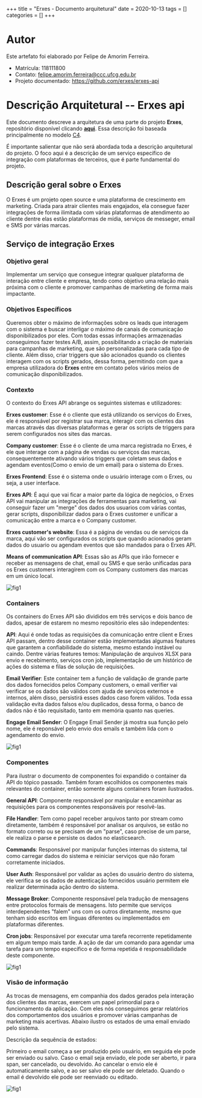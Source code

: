 +++
title = "Erxes - Documento arquitetural"
date = 2020-10-13
tags = []
categories = []
+++

# Autor

Este artefato foi elaborado por Felipe de Amorim Ferreira.

- Matrícula: 118111800
- Contato: felipe.amorim.ferreira@ccc.ufcg.edu.br
- Projeto documentado: https://github.com/erxes/erxes-api

# Descrição Arquitetural -- Erxes api

Este documento descreve a arquitetura de uma parte do projeto **Erxes**, repositório disponível clicando **[aqui](https://github.com/erxes/erxes-api)**. Essa descrição foi baseada principalmente no modelo [C4](https://c4model.com/).

É importante salientar que não será abordada toda a descrição arquitetural do projeto. O foco aqui é a descrição de um serviço específico de integração com plataformas de terceiros, que é parte fundamental do projeto.

## Descrição geral sobre o Erxes

O Erxes é um projeto open source e uma plataforma de crescimento em marketing. Criada para atrair clientes mais engajados, ela consegue fazer integrações de forma ilimitada com várias plataformas de atendimento ao cliente dentre elas estão plataformas de mídia, serviços de messeger, email e SMS por várias marcas.

## Serviço de integração Erxes

### Objetivo geral

Implementar um serviço que consegue integrar qualquer plataforma de interação entre cliente e empresa, tendo como objetivo uma relação mais próxima com o cliente e promover campanhas de marketing de forma mais impactante.

### Objetivos Específicos

Queremos obter o máximo de informações sobre os leads que interagem com o sistema e buscar interligar o máximo de canais de comunicação disponibilizados por eles. Com todas essas informações armazenadas conseguimos fazer testes A/B, assim, possibilitando a criação de materiais para campanhas de marketing, que são personalizadas para cada tipo de cliente. Além disso, criar triggers que são acionados quando os clientes interagem com os scripts gerados, dessa forma, permitindo com que a empresa utilizadora do **Erxes** entre em contato pelos vários meios de comunicação disponibilizados.

### Contexto

O contexto do Erxes API abrange os seguintes sistemas e utilizadores:

**Erxes customer**: Esse é o cliente que está utilizando os serviços do Erxes, ele é responsável por registrar sua marca, interagir com os clientes das marcas através das diversas plataformas e gerar os scripts de triggers para serem configurados nos sites das marcas.

**Company customer**: Esse é o cliente de uma marca registrada no Erxes, é ele que interage com a página de vendas ou serviços das marcas, consequentemente ativando vários triggers que coletam seus dados e agendam eventos(Como o envio de um email) para o sistema do Erxes.

**Erxes Frontend**: Esse é o sistema onde o usuário interage com o Erxes, ou seja, a user interface.

**Erxes API**: É aqui que vai ficar a maior parte da lógica de negócios, o Erxes API vai manipular as integrações de ferramentas para marketing, vai conseguir fazer um "merge" dos dados dos usuarios com várias contas, gerar scripts, disponibilizar dados para o Erxes customer e unificar a comunicação entre a marca e o Company customer.

**Erxes customer's website**: Essa é a página de vendas ou de serviços da marca, aqui vão ser configurados os scripts que quando acionados geram dados do usuario ou agendam eventos que são mandados para o Erxes API.

**Means of communication API**: Essas são as APIs que irão fornecer e receber as mensagens de chat, email ou SMS e que serão unificadas para os Erxes customers interagirem com os Company customers das marcas em um único local.

![fig1](context.png)

### Containers

Os containers do Erxes API são divididos em três serviços e dois banco de dados, apesar de estarem no mesmo repositório eles são independentes:

**API**: Aqui é onde todas as requisições da comunicação entre client e Erxes API passam, dentro desse container estão implementadas algumas features que garantem a confiabilidade do sistema, mesmo estando instável ou caindo. Dentre várias features temos: Manipulação de arquivos XLSX para envio e recebimento, serviços cron job, implementação de um histórico de ações do sistema e filas de solução de requisições.

**Email Verifier**: Este container tem a função de validação de grande parte dos dados fornecidos pelos Company customers, o email verifier vai verificar se os dados são válidos com ajuda de serviços externos e internos, além disso, persistirá esses dados caso forem válidos. Toda essa validação evita dados falsos e/ou duplicados, dessa forma, o banco de dados não é tão requisitado, tanto em memória quanto nas queries.

**Engage Email Sender**: O Engage Email Sender já mostra sua função pelo nome, ele é reponsável pelo envio dos emails e também lida com o agendamento do envio.

![fig1](containers.png)

### Componentes

Para ilustrar o documento de componentes foi expandido o container da API do tópico passado.
Também foram escolhidos os componentes mais relevantes do container, então somente alguns containers foram ilustrados.

**General API**: Componente responsável por manipular e encaminhar as requisições para os componentes responsáveis por resolvê-las.

**File Handler**: Tem como papel receber arquivos tanto por stream como diretamente, também é responsável por analisar os arquivos, se estão no formato correto ou se precisam de um "parse", caso precise de um parse, ele realiza o parse e persiste os dados no elasticsearch.

**Commands**: Responsável por manipular funções internas do sistema, tal como carregar dados do sistema e reiniciar serviços que não foram corretamente iniciados.

**User Auth**: Responsável por validar as ações do usuário dentro do sistema, ele verifica se os dados de autenticação fornecidos usuário permitem ele realizar determinada ação dentro do sistema.

**Message Broker**: Componente responsável pela tradução de mensagens entre protocolos formais de mensagens. Isto permite que serviços interdependentes "falem" uns com os outros diretamente, mesmo que tenham sido escritos em línguas diferentes ou implementados em plataformas diferentes.

**Cron jobs**: Responsável por executar uma tarefa recorrente repetidamente em algum tempo mais tarde. A ação de dar um comando para agendar uma tarefa para um tempo específico e de forma repetida é responsabilidade deste componente.

![fig1](components.png)

### Visão de informação

As trocas de mensagens, em companhia dos dados gerados pela interação dos clientes das marcas, exercem um papel primordial para o funcionamento da aplicação. Com eles nós conseguimos gerar relatórios dos comportamentos dos usuários e promover várias campanhas de marketing mais acertivas. Abaixo ilustro os estados de uma email enviado pelo sistema.

Descrição da sequência de estados:

Primeiro o email começa a ser produzido pelo usuário, em seguida ele pode ser enviado ou salvo. Caso o email seja enviado, ele pode ser aberto, ir para span, ser cancelado, ou devolvido. Ao cancelar o envio ele é automaticamente salvo, e ao ser salvo ele pode ser deletado. Quando o email é devolvido ele pode ser reenviado ou editado.


![fig1](states.png)